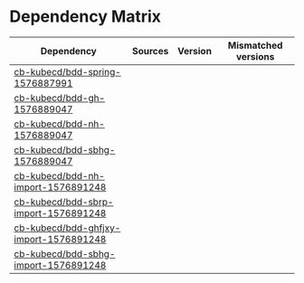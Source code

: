 # Dependency Matrix

Dependency | Sources | Version | Mismatched versions
---------- | ------- | ------- | -------------------
[cb-kubecd/bdd-spring-1576887991](https://github.com/cb-kubecd/bdd-spring-1576887991.git) |  | []() | 
[cb-kubecd/bdd-gh-1576889047](https://github.com/cb-kubecd/bdd-gh-1576889047.git) |  | []() | 
[cb-kubecd/bdd-nh-1576889047](https://github.com/cb-kubecd/bdd-nh-1576889047.git) |  | []() | 
[cb-kubecd/bdd-sbhg-1576889047](https://github.com/cb-kubecd/bdd-sbhg-1576889047.git) |  | []() | 
[cb-kubecd/bdd-nh-import-1576891248](https://github.com/cb-kubecd/bdd-nh-import-1576891248.git) |  | []() | 
[cb-kubecd/bdd-sbrp-import-1576891248](https://github.com/cb-kubecd/bdd-sbrp-import-1576891248.git) |  | []() | 
[cb-kubecd/bdd-ghfjxy-import-1576891248](https://github.com/cb-kubecd/bdd-ghfjxy-import-1576891248.git) |  | []() | 
[cb-kubecd/bdd-sbhg-import-1576891248](https://github.com/cb-kubecd/bdd-sbhg-import-1576891248.git) |  | []() | 
